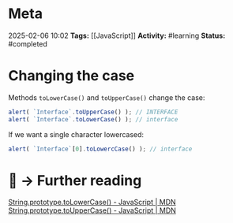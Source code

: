 # Meta
2025-02-06 10:02
**Tags:** [[JavaScript]]
**Activity:** #learning 
**Status:** #completed 

# Changing the case

Methods `toLowerCase()` and `toUpperCase()` change the case:
```JavaScript title:example.js
alert( `Interface`.toUpperCase() ); // INTERFACE
alert( `Interface`.toLowerCase() ); // interface
```

If we want a single character lowercased:
```JavaScript title:example.js
alert( `Interface`[0].toLowercCase() ); // interface
```

# 📑 → Further reading
[String.prototype.toLowerCase() - JavaScript | MDN](https://developer.mozilla.org/en-US/docs/Web/JavaScript/Reference/Global_Objects/String/toLowerCase)
[String.prototype.toUpperCase() - JavaScript | MDN](https://developer.mozilla.org/en-US/docs/Web/JavaScript/Reference/Global_Objects/String/toUpperCase)